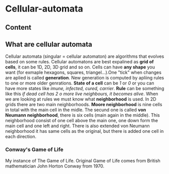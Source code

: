 # Cellular-automata

## Content

## What are cellular automata
Cellular automata (singular = cellular automaton) are algorithms that evolves based on some rules. Cellular automatons are best expalined as **grid of cells**, it can be 1D, 2D, 3D grid and so on. Cells can have **any shape** you want (for exmaple hexagons, squares, triangel...).One "tick" when changes are aplied is called **generation**. New generation is computed by apliing rules to one or more older genrations. **State of a cell** can be _1_ or _0_ or you can have more states like _imune, infected, cured, carrier_. **Rule** can be something like this _if dead cell has 2 o more live neighbours, it becomes alive_. When we are looking at rules we must know what **neighborhood** is used. In 2D grids there are two main neighborhoods. **Moore neighborhood** is nine cells in total with the main cell in the midle. The secund one is called **von Neumann neighborhood**, there is six cells (main again in the middle). This neighborhood consist of one cell above the main one, one down form the main cell and one left and right. There is also extended von Neumann neighborhood it has same cells as the original, but there is added one cell in each direction.

### Conway's Game of Life
My instance of The Game of Life. Original Game of Life comes from British mathematician John Horton Conway from 1970.
